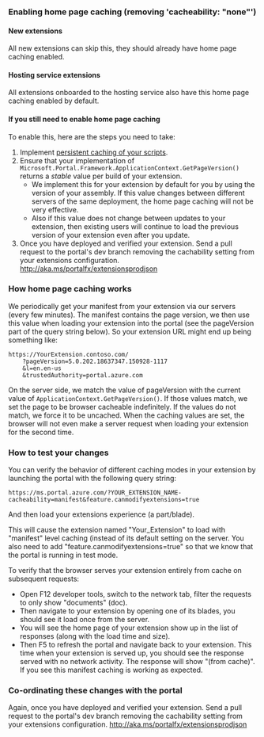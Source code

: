 <a name="enabling-home-page-caching-removing-cacheability-none"></a>
### Enabling home page caching (removing &#39;cacheability: &quot;none&quot;&#39;)

<a name="enabling-home-page-caching-removing-cacheability-none-new-extensions"></a>
#### New extensions

All new extensions can skip this, they should already have home page caching enabled.

<a name="enabling-home-page-caching-removing-cacheability-none-hosting-service-extensions"></a>
#### Hosting service extensions

All extensions onboarded to the hosting service also have this home page caching enabled by default.

<a name="enabling-home-page-caching-removing-cacheability-none-if-you-still-need-to-enable-home-page-caching"></a>
#### If you still need to enable home page caching

To enable this, here are the steps you need to take:

1.  Implement [persistent caching of your scripts](portalfx-extension-persistent-caching-of-scripts.md).
1.  Ensure that your implementation of `Microsoft.Portal.Framework.ApplicationContext.GetPageVersion()` returns a *stable* value per build of your extension.
    - We implement this for your extension by default for you by using the version of your assembly.
    If this value changes between different servers of the same deployment, the home page caching will not be very effective.
    - Also if this value does not change between updates to your extension, then existing users will continue to load the previous version of your extension even after you update.
1.  Once you have deployed and verified your extension. Send a pull request to the portal's dev branch removing the cachability setting from your extensions configuration. http://aka.ms/portalfx/extensionsprodjson

<a name="how-home-page-caching-works"></a>
### How home page caching works

We periodically get your manifest from your extension via our servers (every few minutes).
The manifest contains the page version, we then use this value when loading your extension into the portal (see the pageVersion part of the query string below).
So your extension URL might end up being something like:

```
https://YourExtension.contoso.com/
    ?pageVersion=5.0.202.18637347.150928-1117
    &l=en.en-us
    &trustedAuthority=portal.azure.com
```

On the server side, we match the value of pageVersion with the current value of `ApplicationContext.GetPageVersion()`.
If those values match, we set the page to be browser cacheable indefinitely.
If the values do not match, we force it to be uncached.
When the caching values are set, the browser will not even make a server request when loading your extension for the second time.

<a name="how-to-test-your-changes"></a>
### How to test your changes

You can verify the behavior of different caching modes in your extension by launching the portal with the following query string:

```
https://ms.portal.azure.com/?YOUR_EXTENSION_NAME-cacheability=manifest&feature.canmodifyextensions=true
```

And then load your extensions experience (a part/blade).

This will cause the extension named "Your_Extension" to load with "manifest" level caching (instead of its default setting on the server.
You also need to add "feature.canmodifyextensions=true" so that we know that the portal is running in test mode.  

To verify that the browser serves your extension entirely from cache on subsequent requests:

- Open F12 developer tools, switch to the network tab, filter the requests to only show "documents" (doc).
- Then navigate to your extension by opening one of its blades, you should see it load once from the server.
- You will see the home page of your extension show up in the list of responses (along with the load time and size).
- Then F5 to refresh the portal and navigate back to your extension. This time when your extension is served up, you should see the response served with no network activity. The response will show "(from cache)".  If you see this manifest caching is working as expected.

<a name="co-ordinating-these-changes-with-the-portal"></a>
### Co-ordinating these changes with the portal

Again, once you have deployed and verified your extension. Send a pull request to the portal's dev branch removing the cachability setting from your extensions configuration. http://aka.ms/portalfx/extensionsprodjson

